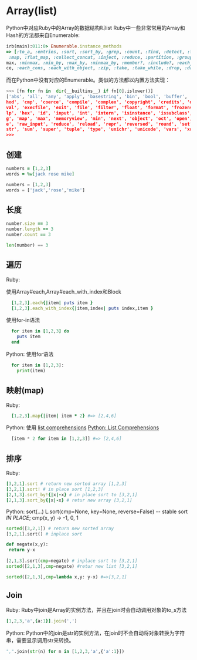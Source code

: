 Array(list)
===========

Python中对应Ruby中的Array的数据结构叫list
Ruby中一些非常常用的Array和Hash的方法都来自Enumerable:

```ruby
irb(main):011:0> Enumerable.instance_methods
=> [:to_a, :entries, :sort, :sort_by, :grep, :count, :find, :detect, :find_index, :find_all, :select, :reject, :collect,
 :map, :flat_map, :collect_concat, :inject, :reduce, :partition, :group_by, :first, :all?, :any?, :one?, :none?, :min, :
max, :minmax, :min_by, :max_by, :minmax_by, :member?, :include?, :each_with_index, :reverse_each, :each_entry, :each_sli
ce, :each_cons, :each_with_object, :zip, :take, :take_while, :drop, :drop_while, :cycle, :chunk, :slice_before]
```

而在Python中没有对应的Enumerable。类似的方法都以内置方法实现：

```python
>>> [fn for fn in  dir(__builtins__) if fn[0].islower()]
['abs', 'all', 'any', 'apply', 'basestring', 'bin', 'bool', 'buffer', 'bytearray', 'bytes', 'callable', 'chr', 'classmet
hod', 'cmp', 'coerce', 'compile', 'complex', 'copyright', 'credits', 'delattr', 'dict', 'dir', 'divmod', 'enumerate', 'e
val', 'execfile', 'exit', 'file', 'filter', 'float', 'format', 'frozenset', 'getattr', 'globals', 'hasattr', 'hash', 'he
lp', 'hex', 'id', 'input', 'int', 'intern', 'isinstance', 'issubclass', 'iter', 'len', 'license', 'list', 'locals', 'lon
g', 'map', 'max', 'memoryview', 'min', 'next', 'object', 'oct', 'open', 'ord', 'pow', 'print', 'property', 'quit', 'rang
e', 'raw_input', 'reduce', 'reload', 'repr', 'reversed', 'round', 'set', 'setattr', 'slice', 'sorted', 'staticmethod', '
str', 'sum', 'super', 'tuple', 'type', 'unichr', 'unicode', 'vars', 'xrange', 'zip']
>>>
```

创建
----

```ruby
numbers = [1,2,3]
words = %w[jack rose mike]
```

```python
numbers = [1,2,3]
words = ['jack','rose','mike']
```

长度
----

```ruby
number.size == 3
number.length == 3
number.count == 3
```

```python
len(number) == 3
```


遍历
----

Ruby:

使用Array#each,Array#each\_with\_index和Block
```ruby
  [1,2,3].each{|item| puts item }
  [1,2,3].each_with_index{|item,index| puts index,item }
```

使用for-in语法
```ruby
  for item in [1,2,3] do
    puts item
  end
```

Python:
使用for语法
```python
  for item in [1,2,3]:
    print(item)
```

映射(map)
---------

Ruby:
```ruby
  [1,2,3].map{|item| item * 2} #=> [2,4,6]
```

Python:
使用
[list comprehensions](http://docs.python.org/2/tutorial/datastructures.html#list-comprehensions)
[Python: List Comprehensions](http://www.secnetix.de/olli/Python/list_comprehensions.hawk)

```python
  [item * 2 for item in [1,2,3]] #=> [2,4,6]
```

排序
----

Ruby:
```ruby
[3,2,1].sort # return new sorted array [1,2,3]
[3,2,1].sort! # in place sort [1,2,3]
[2,1,3].sort_by!{|x|-x} # in place sort to [3,2,1]
[2,1,3].sort_by{|x|-x} # retur new array [3,2,1]
```
Python:
sort(...)
    L.sort(cmp=None, key=None, reverse=False) -- stable sort *IN PLACE*;
    cmp(x, y) -> -1, 0, 1
```python
sorted([3,2,1]) # return new sorted array
[3,2,1].sort() # inplace sort

def negate(x,y):
 return y-x
 
[2,1,3].sort(cmp=negate) # inplace sort to [3,2,1]
sorted([2,1,3],cmp=negate) #retur new list [3,2,1]

sorted([2,1,3],cmp=lambda x,y: y-x) #=>[3,2,1]
```

Join
----

Ruby:
Ruby中join是Array的实例方法，并且在join时会自动调用对象的to_s方法
```ruby
[1,2,3,'a',{a:1}].join(',')
```

Python:
Python中的join是str的实例方法，在join时不会自动将对象转换为字符串，需要显示调用str来转换。
```python
",".join(str(n) for n in [1,2,3,'a',{'a':1}])
```

